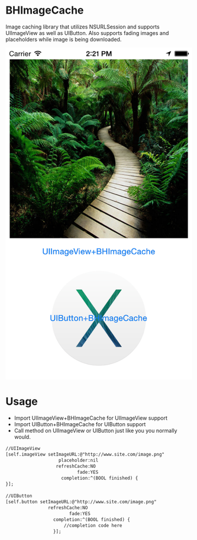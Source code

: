 BHImageCache
============

Image caching library that utilizes NSURLSession and supports UIImageView as well as UIButton. 
Also supports fading images and placeholders while image is being downloaded.

![ss](https://raw.githubusercontent.com/iPhonig/BHImageCache/master/screenshot.png)

Usage
============

- Import UIImageView+BHImageCache for UIImageView support
- Import UIButton+BHImageCache for UIButton support
- Call method on UIImageView or UIButton just like you you normally would.

```
//UIImageView
[self.imageView setImageURL:@"http://www.site.com/image.png"
                    placeholder:nil
                   refreshCache:NO
                           fade:YES
                     completion:^(BOOL finished) {
}];

//UIButton
[self.button setImageURL:@"http://www.site.com/image.png"
                refreshCache:NO
                        fade:YES
                  completion:^(BOOL finished) {
                      //completion code here
                  }];
```
